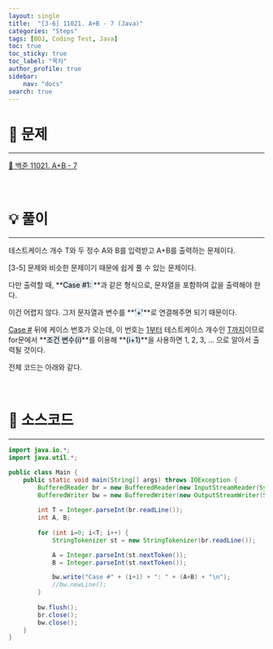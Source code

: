 ```yaml
---
layout: single
title:  "[3-6] 11021. A+B - 7 (Java)"
categories: "Steps" 
tags: [BOJ, Coding Test, Java]
toc: true
toc_sticky: true
toc_label: "목차"
author_profile: true
sidebar:
    nav: "docs"
search: true
---
```


# 🔎 문제
<hr/>

[🔗 백준 11021. A+B - 7](https://www.acmicpc.net/problem/11021)
<br/><br/><br/>

# 💡 풀이
<hr/>

테스트케이스 개수 T와 두 정수 A와 B를 입력받고 A+B를 출력하는 문제이다.

[3-5] 문제와 비슷한 문제이기 때문에 쉽게 풀 수 있는 문제이다.

다만 출력할 때, **<mark style='background-color: #E1EAF3'>Case #1: </mark>**과 같은 형식으로, 문자열을 포함하여 값을 출력해야 한다.

이건 어렵지 않다. 그저 문자열과 변수를 **<mark style='background-color: #E1EAF3'>'+'</mark>**로 연결해주면 되기 때문이다.

<u>Case #</u> 뒤에 케이스 번호가 오는데, 이 번호는 <u>1부터</u> 테스트케이스 개수인 <u>T까지</u>이므로 for문에서 **<mark style='background-color: #E1EAF3'>조건 변수(i)</mark>**를 이용해 **<mark style='background-color: #E1EAF3'>(i+1)</mark>**을 사용하면 1, 2, 3, ... 으로 알아서 출력될 것이다.

전체 코드는 아래와 같다.
<br/><br/><br/>

# 📃 소스코드
<hr/>

```java
import java.io.*;
import java.util.*;

public class Main {
    public static void main(String[] args) throws IOException {
    	BufferedReader br = new BufferedReader(new InputStreamReader(System.in));    	
    	BufferedWriter bw = new BufferedWriter(new OutputStreamWriter(System.out));
    	
    	int T = Integer.parseInt(br.readLine());    	
    	int A, B;
    	
    	for (int i=0; i<T; i++) {
            StringTokenizer st = new StringTokenizer(br.readLine());

            A = Integer.parseInt(st.nextToken());
            B = Integer.parseInt(st.nextToken());

            bw.write("Case #" + (i+1) + ": " + (A+B) + "\n");
            //bw.newLine();
    	}
    	
    	bw.flush();
    	br.close();
    	bw.close();
    }    	
}
```